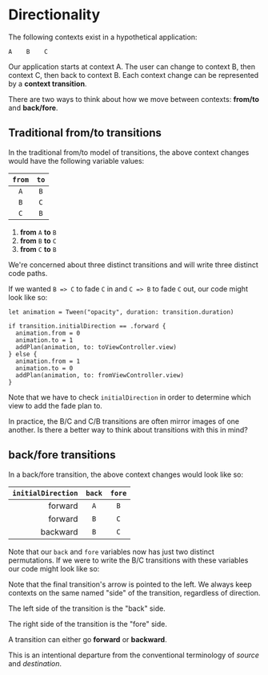 # Directionality

The following contexts exist in a hypothetical application:

```
A    B    C
```

Our application starts at context A. The user can change to context B, then context C, then back to context B. Each context change can be represented by a **context transition**.

There are two ways to think about how we move between contexts: **from/to** and **back/fore**.

## Traditional from/to transitions

In the traditional from/to model of transitions, the above context changes would have the following variable values:

| `from` | `to` |
|:------:|:------:|
| `A` | `B` |
| `B` | `C` |
| `C` | `B` |

1. **from** `A` **to** `B`
2. **from** `B` **to** `C`
3. **from** `C` **to** `B`

We're concerned about three distinct transitions and will write three distinct code paths.

If we wanted `B => C` to fade `C` in and `C => B` to fade `C` out, our code might look like so:

```
let animation = Tween("opacity", duration: transition.duration)

if transition.initialDirection == .forward {
  animation.from = 0
  animation.to = 1
  addPlan(animation, to: toViewController.view)
} else {
  animation.from = 1
  animation.to = 0
  addPlan(animation, to: fromViewController.view)
}
```

Note that we have to check `initialDirection` in order to determine which view to add the fade plan to.

In practice, the B/C and C/B transitions are often mirror images of one another. Is there a better way to think about transitions with this in mind?

## back/fore transitions

In a back/fore transition, the above context changes would look like so:

| `initialDirection` | `back` | `fore` |
|-------------------:|:------:|:------:|
| forward | `A` | `B` |
| forward | `B` | `C` |
| backward | `B` | `C` |

Note that our `back` and `fore` variables now has just two distinct permutations. If we were to write the B/C transitions with these variables our code might look like so:



Note that the final transition's arrow is pointed to the left. We always keep contexts on the same named "side" of the transition, regardless of direction.

The left side of the transition is the "back" side.

The right side of the transition is the "fore" side.

A transition can either go **forward** or **backward**.

This is an intentional departure from the conventional terminology of _source_ and _destination_.

